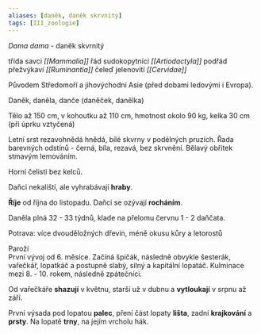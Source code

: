 ```yaml
---
aliases: [daněk, daněk skrvnitý]
tags: [III_zoologie]
---
```


*Dama dama* - daněk skvrnitý

třída savci *[[Mammalia]]*
řád sudokopytníci *[[Artiodactyla]]*
podřád přežvýkaví *[[Ruminantia]]*
čeleď jelenovití *[[Cervidae]]*

Původem Středomoří a jihovýchodní Asie (před dobami ledovými i Evropa).

Daněk, daněla, danče (daněček, danělka)

Tělo až 150 cm, v kohoutku až 110 cm, hmotnost okolo 90 kg, kelka 30 cm (při úprku vztyčená)

Letní srst rezavohnědá hnědá, bílé skvrny v podélných pruzích. Řada barevných odstínů - černá, bíla, rezavá, bez skrvnění. Bělavý obřítek stmavým lemováním.

Horní čelisti bez kelců.

Daňci nekaliští, ale vyhrabávají **hraby**.

**Říje** od října do listopadu. Daňci se ozývají **rocháním**.

Daněla plná 32 - 33 týdnů, klade na přelomu červnu 1 - 2 daňčata.

Potrava: více dvouděložných dřevin, méně okusu kůry a letorostů

Paroží  
První vývoj od 6. měsíce.
Začíná špičák, následně obvykle šesterák, vařečkář, lopatkáč a postupně slabý, silný a kapitální lopatáč. Kulminace mezi 8. - 10. rokem, následně zpátečníci.

Od vařečkáře **shazují** v květnu, starší už v dubnu a **vytloukají** v srpnu až září.

První výsada pod lopatou **palec**, pření část lopaty **lišta**, zadní **krajkování** a **prsty**. Na lopatě **trny**, na jejím vrcholu hák.


